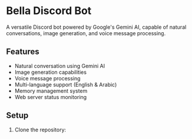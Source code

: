# Bella Discord Bot

A versatile Discord bot powered by Google's Gemini AI, capable of natural conversations, image generation, and voice message processing.

## Features

- Natural conversation using Gemini AI
- Image generation capabilities
- Voice message processing
- Multi-language support (English & Arabic)
- Memory management system
- Web server status monitoring

## Setup

1. Clone the repository: 